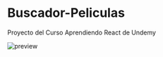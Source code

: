 # Buscador-Peliculas
Proyecto del Curso Aprendiendo React de Undemy


![preview](https://github.com/BalAlexDec/Buscador-Peliculas/tree/main/imatges)
